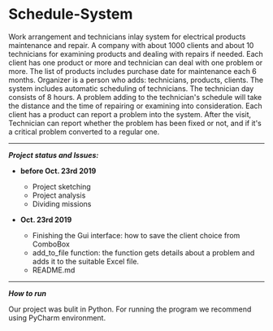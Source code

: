 # Schedule-System
Work arrangement and technicians inlay system for electrical products maintenance and repair.
A company with about 1000 clients and about 10 technicians for examining products and dealing with repairs if needed.
Each client has one product or more and technician can deal with one problem or more.
The list of products includes purchase date for maintenance each 6 months.
Organizer is a person who adds: technicians, products, clients.
The system includes automatic scheduling of technicians. The technician day consists of 8 hours. A problem adding to the technician's schedule will take the distance and the time of repairing or examining into consideration. Each client has a product can report a problem into the system.
After the visit, Technician can report whether the problem has been fixed or not, and if it's a critical problem converted to a regular one.

__________________________________________________________________________________________________________________________________
***Project status and Issues:***

* **before Oct. 23rd 2019**

    - Project sketching
    - Project analysis 
    - Dividing missions 

* **Oct. 23rd 2019**

    - Finishing the Gui interface: how to save the client choice from ComboBox
    - add_to_file function: the function gets details about a problem and adds it to the suitable Excel file.
    - README.md 

-------------------------------------------------------------------------------------------------------------------------------------
***How to run***

Our project was bulit in Python. For running the program we recommend using PyCharm environment.